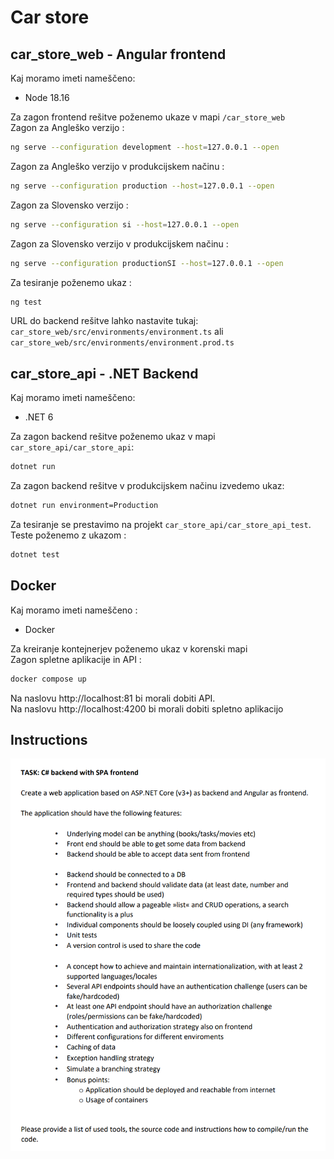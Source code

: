# Car store
## car_store_web - Angular frontend
Kaj moramo imeti nameščeno:
* Node 18.16<br/>

Za zagon frontend rešitve poženemo ukaze v mapi ```/car_store_web```<br/>
Zagon za Angleško verzijo :<br/>
```sh
ng serve --configuration development --host=127.0.0.1 --open
```
Zagon za Angleško verzijo v produkcijskem načinu :<br/>
```sh
ng serve --configuration production --host=127.0.0.1 --open
```
Zagon za Slovensko verzijo :<br/>
```sh
ng serve --configuration si --host=127.0.0.1 --open
```
Zagon za Slovensko verzijo v produkcijskem načinu :<br/>
```sh
ng serve --configuration productionSI --host=127.0.0.1 --open
```

Za tesiranje poženemo ukaz : <br/>
```sh
ng test
```

URL do backend rešitve lahko nastavite tukaj:<br/>
```car_store_web/src/environments/environment.ts``` ali <br/>```car_store_web/src/environments/environment.prod.ts```

## car_store_api - .NET Backend
Kaj moramo imeti nameščeno:
* .NET 6<br/>

Za zagon backend rešitve poženemo ukaz v mapi `car_store_api/car_store_api`:<br/>
```sh
dotnet run
```
Za zagon backend rešitve v produkcijskem načinu izvedemo ukaz:<br/>
```sh
dotnet run environment=Production 
```

Za tesiranje se prestavimo na projekt `car_store_api/car_store_api_test`.<br/>
Teste poženemo z ukazom : <br/>
```sh
dotnet test
```

## Docker
Kaj moramo imeti nameščeno :
* Docker<br/>

Za kreiranje kontejnerjev poženemo ukaz v korenski mapi<br/>
Zagon spletne aplikacije in API :<br/>
```sh
docker compose up
```
Na naslovu http://localhost:81 bi morali dobiti API.<br/>
Na naslovu http://localhost:4200 bi morali dobiti spletno aplikacijo

## Instructions

![Instructions](https://github.com/otiv33/car_store/blob/main/Instructions.png "Instructions")
